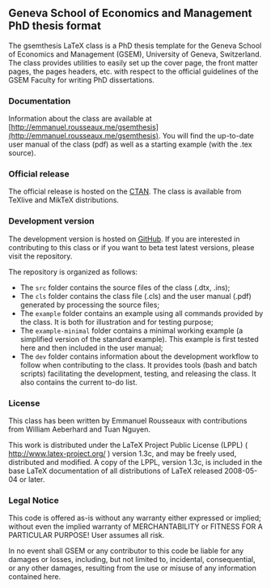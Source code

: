 Geneva School of Economics and Management PhD thesis format
-----------------------------------------------------------

The gsemthesis LaTeX class is a PhD thesis template for the Geneva School of Economics and Management (GSEM), University of Geneva, Switzerland. The class provides utilities to easily set up the cover page, the front matter pages, the pages headers, etc. with respect to the official guidelines of the GSEM Faculty for writing PhD dissertations.


### Documentation

Information about the class are available at [http://emmanuel.rousseaux.me/gsemthesis](http://emmanuel.rousseaux.me/gsemthesis). You will find the up-to-date user manual of the class (pdf) as well as a starting example (with the .tex source).


### Official release

The official release is hosted on the [CTAN](http://www.ctan.org/tex-archive/macros/latex/contrib/gsemthesis). The class is available from TeXlive and MikTeX distributions.


### Development version

The development version is hosted on [GitHub](https://github.com/emmanuelrousseaux/gsemthesis). If you are interested in contributing to this class or if you want to beta test latest versions, please visit the repository.

The repository is organized as follows:

* The `src` folder contains the source files of the class (.dtx, .ins);
* The `cls` folder contains the class file (.cls) and the user manual (.pdf) generated by processing the source files;
* The `example` folder contains an example using all commands provided by the class. It is both for illustration and for testing purpose;
* The `example-minimal` folder contains a minimal working example (a simplified version of the standard example). This example is first tested here and then included in the user manual;
* The `dev` folder contains information about the development workflow to follow when contributing to the class. It provides tools (bash and batch scripts) facilitating the development, testing, and releasing the class. It also contains the current to-do list.


### License

This class has been written by Emmanuel Rousseaux with contributions from William Aeberhard and Tuan Nguyen.

This work is distributed under the LaTeX Project Public License (LPPL) ( http://www.latex-project.org/ ) version 1.3c, and may be freely used, distributed and modified. A copy of the LPPL, version 1.3c, is included in the base LaTeX documentation of all distributions of LaTeX released 2008-05-04 or later.


### Legal Notice

This code is offered as-is without any warranty either expressed or implied; without even the implied warranty of MERCHANTABILITY or FITNESS FOR A PARTICULAR PURPOSE! User assumes all risk.

In no event shall GSEM or any contributor to this code be liable for any damages or losses, including, but not limited to, incidental, consequential, or any other damages, resulting from the use or misuse of any information contained here.
